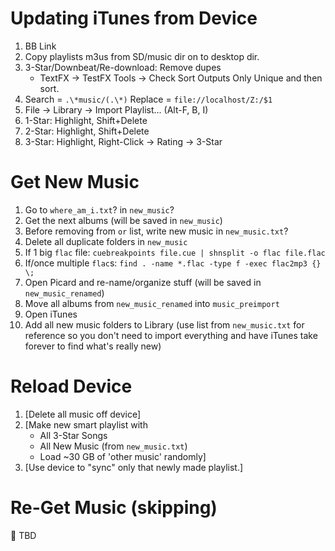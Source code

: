 # Updating iTunes from Device
1. BB Link
2. Copy playlists m3us from SD/music dir on to desktop dir.
3. 3-Star/Downbeat/Re-download: Remove dupes
    - TextFX -> TestFX Tools -> Check Sort Outputs Only Unique and then sort.
4. Search  = `.\*music/(.\*)`
   Replace = `file://localhost/Z:/$1`
5. File -> Library -> Import Playlist... (Alt-F, B, I)
6. 1-Star: Highlight, Shift+Delete
7. 2-Star: Highlight, Shift+Delete
8. 3-Star: Highlight, Right-Click -> Rating -> 3-Star

# Get New Music
1. Go to `where_am_i.txt`? in `new_music`?
2. Get the next albums (will be saved in `new_music`)
3. Before removing from `or` list, write new music in `new_music.txt`?
4. Delete all duplicate folders in `new_music`
5. If 1 big `flac` file: `cuebreakpoints file.cue | shnsplit -o flac file.flac`
6. If/once multiple `flac`s: `find . -name *.flac -type f -exec flac2mp3 {} \;`
5. Open Picard and re-name/organize stuff (will be saved in `new_music_renamed`)
6. Move all albums from `new_music_renamed` into `music_preimport`
7. Open iTunes
8. Add all new music folders to Library (use list from `new_music.txt` for reference so you don't need to import everything and have iTunes take forever to find what's really new)

# Reload Device
1. [Delete all music off device]
2. [Make new smart playlist with
    - All 3-Star Songs
    - All New Music (from `new_music.txt`)
    - Load ~30 GB of 'other music' randomly]
3. [Use device to "sync" only that newly made playlist.]

# Re-Get Music (skipping)
:small_orange_diamond: TBD
